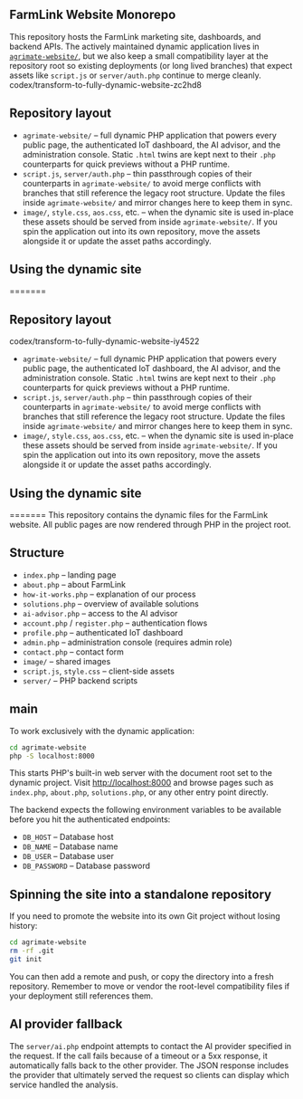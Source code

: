 ## FarmLink Website Monorepo

This repository hosts the FarmLink marketing site, dashboards, and backend APIs. The actively maintained dynamic application lives in [`agrimate-website/`](agrimate-website/), but we also keep a small compatibility layer at the repository root so existing deployments (or long lived branches) that expect assets like `script.js` or `server/auth.php` continue to merge cleanly.
codex/transform-to-fully-dynamic-website-zc2hd8

## Repository layout

- `agrimate-website/` – full dynamic PHP application that powers every public page, the authenticated IoT dashboard, the AI advisor, and the administration console. Static `.html` twins are kept next to their `.php` counterparts for quick previews without a PHP runtime.
- `script.js`, `server/auth.php` – thin passthrough copies of their counterparts in `agrimate-website/` to avoid merge conflicts with branches that still reference the legacy root structure. Update the files inside `agrimate-website/` and mirror changes here to keep them in sync.
- `image/`, `style.css`, `aos.css`, etc. – when the dynamic site is used in-place these assets should be served from inside `agrimate-website/`. If you spin the application out into its own repository, move the assets alongside it or update the asset paths accordingly.

## Using the dynamic site
=======

## Repository layout

codex/transform-to-fully-dynamic-website-iy4522
- `agrimate-website/` – full dynamic PHP application that powers every public page, the authenticated IoT dashboard, the AI advisor, and the administration console. Static `.html` twins are kept next to their `.php` counterparts for quick previews without a PHP runtime.
- `script.js`, `server/auth.php` – thin passthrough copies of their counterparts in `agrimate-website/` to avoid merge conflicts with branches that still reference the legacy root structure. Update the files inside `agrimate-website/` and mirror changes here to keep them in sync.
- `image/`, `style.css`, `aos.css`, etc. – when the dynamic site is used in-place these assets should be served from inside `agrimate-website/`. If you spin the application out into its own repository, move the assets alongside it or update the asset paths accordingly.

## Using the dynamic site
=======
This repository contains the dynamic files for the FarmLink website. All public pages are now rendered through PHP in the project root.

## Structure
- `index.php` – landing page
- `about.php` – about FarmLink
- `how-it-works.php` – explanation of our process
- `solutions.php` – overview of available solutions
- `ai-advisor.php` – access to the AI advisor
- `account.php` / `register.php` – authentication flows
- `profile.php` – authenticated IoT dashboard
- `admin.php` – administration console (requires admin role)
- `contact.php` – contact form
- `image/` – shared images
- `script.js`, `style.css` – client-side assets
- `server/` – PHP backend scripts
## main


To work exclusively with the dynamic application:

```bash
cd agrimate-website
php -S localhost:8000
```

This starts PHP's built-in web server with the document root set to the dynamic project. Visit <http://localhost:8000> and browse pages such as `index.php`, `about.php`, `solutions.php`, or any other entry point directly.

The backend expects the following environment variables to be available before you hit the authenticated endpoints:

- `DB_HOST` – Database host
- `DB_NAME` – Database name
- `DB_USER` – Database user
- `DB_PASSWORD` – Database password

## Spinning the site into a standalone repository

If you need to promote the website into its own Git project without losing history:

```bash
cd agrimate-website
rm -rf .git
git init
```

You can then add a remote and push, or copy the directory into a fresh repository. Remember to move or vendor the root-level compatibility files if your deployment still references them.

## AI provider fallback

The `server/ai.php` endpoint attempts to contact the AI provider specified in the request. If the call fails because of a timeout or a 5xx response, it automatically falls back to the other provider. The JSON response includes the provider that ultimately served the request so clients can display which service handled the analysis.
